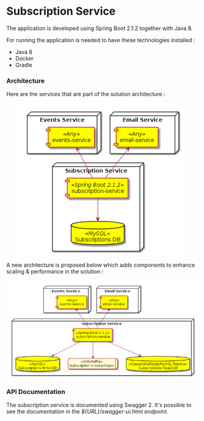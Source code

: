 # Subscription Service

The application is developed using Spring Boot 2.1.2 together with Java 8.

For running the application is needed to have these technologies installed :

* Java 8
* Docker
* Gradle

### Architecture

Here are the services that are part of the solution architecture :

<div align="center">
  <img src="architecture.png" alt="Architecture Diagram">
</div>

A new architecture is proposed below which adds components to enhance scaling
 & performance in the solution :
 
<div align="center">
  <img src="architecture-enhancements.png" alt="Architecture Diagram">
</div>

### API Documentation

The subscription service is documented using Swagger 2. It's possible to see
 the documentation in the *${URL}/swagger-ui.html endpoint*.